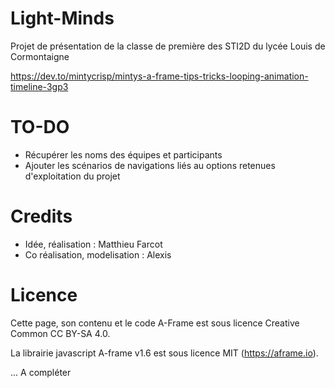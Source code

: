 # Light-Minds

Projet de présentation de la classe de première des STI2D du lycée Louis de Cormontaigne

https://dev.to/mintycrisp/mintys-a-frame-tips-tricks-looping-animation-timeline-3gp3

# TO-DO

- Récupérer les noms des équipes et participants
- Ajouter les scénarios de navigations liés au options retenues d'exploitation du projet

# Credits

- Idée, réalisation : Matthieu Farcot
- Co réalisation, modelisation : Alexis

# Licence

Cette page, son contenu et le code A-Frame est sous licence Creative Common CC BY-SA 4.0.

La librairie javascript A-frame v1.6 est sous licence MIT (https://aframe.io).



... A compléter
